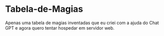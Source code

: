 # Tabela-de-Magias
Apenas uma tabela de magias inventadas que eu criei com a ajuda do Chat GPT e agora quero tentar hospedar em servidor web.
